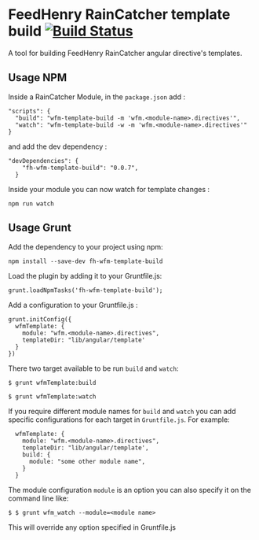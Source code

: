 # FeedHenry RainCatcher template build [![Build Status](https://travis-ci.org/feedhenry-raincatcher/raincatcher-template-build.png)](https://travis-ci.org/feedhenry-raincatcher/raincatcher-template-build)

A tool for building FeedHenry RainCatcher angular directive's templates.

## Usage NPM

Inside a RainCatcher Module, in the `package.json` add  :

```
"scripts": {
  "build": "wfm-template-build -m 'wfm.<module-name>.directives'",
  "watch": "wfm-template-build -w -m 'wfm.<module-name>.directives'"
}

```
and add the dev dependency :

```
"devDependencies": {
    "fh-wfm-template-build": "0.0.7",
  }
```

Inside your module you can now watch for template changes :

```
npm run watch  

```

## Usage Grunt
Add the dependency to your project using npm:

    npm install --save-dev fh-wfm-template-build

Load the plugin by adding it to your Gruntfile.js:

    grunt.loadNpmTasks('fh-wfm-template-build');

Add a configuration to your Gruntfile.js :

    grunt.initConfig({
      wfmTemplate: {
        module: "wfm.<module-name>.directives",
        templateDir: "lib/angular/template'
      }
    })

There two target available to be run `build` and `watch`:

    $ grunt wfmTemplate:build

    $ grunt wfmTemplate:watch

If you require different module names for `build` and `watch` you can add specific configurations
for each target in `Gruntfile.js`. For example:

      wfmTemplate: {
        module: "wfm.<module-name>.directives",
        templateDir: "lib/angular/template',
        build: {
          module: "some other module name",
        }
      }

The module configuration `module` is an option you can also specify it on the command line like:

    $ $ grunt wfm_watch --module=<module name>

This will override any option specified in Gruntfile.js
